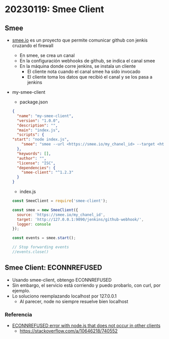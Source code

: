 # 20230119: Smee Client

## Smee

- [smee.io](https://smee.io/) es un proyecto que permite comunicar github con jenkis cruzando el firewall
  - En smee, se crea un canal
  - En la configuración webhooks de github, se indica el canal smee
  - En la máquina donde corre jenkins, se instala un cliente
    - El cliente nota cuando el canal smee ha sido invocado
    - El cliente toma los datos que recibió el canal y se los pasa a jenkins
- my-smee-client

  - package.json

  ```json
  {
    "name": "my-smee-client",
    "version": "1.0.0",
    "description": "",
    "main": "index.js",
    "scripts": {
  "start": "node index.js",
      "smee": "smee --url <https://smee.io/my_chanel_id> --target <http://127.0.0.1:9090/jenkins/github-webhook/>"
    },
    "keywords": [],
    "author": "",
    "license": "ISC",
    "dependencies": {
      "smee-client": "^1.2.3"
    }
  }
  ```

  - index.js

  ```js
  const SmeeClient = require('smee-client');

  const smee = new SmeeClient({
    source: 'https://smee.io/my_chanel_id',
    target: 'http://127.0.0.1:9090/jenkins/github-webhook/',
    logger: console
  });

  const events = smee.start();

  // Stop forwarding events
  //events.close()
  ```

## Smee Client: ECONNREFUSED

- Usando smee-client, obtengo ECONNREFUSED
- Sin embargo, el servicio está corriendo y puedo probarlo, con curl, por ejemplo.
- Lo soluciono reemplazando localhost por 127.0.0.1
  - Al parecer, node no siempre resuelve bien localhost

### Referencia

- [ECONNREFUSED error with node.js that does not occur in other clients](https://stackoverflow.com/questions/10643965/econnrefused-error-with-node-js-that-does-not-occur-in-other-clients)
  - <https://stackoverflow.com/a/10646218/740552>
